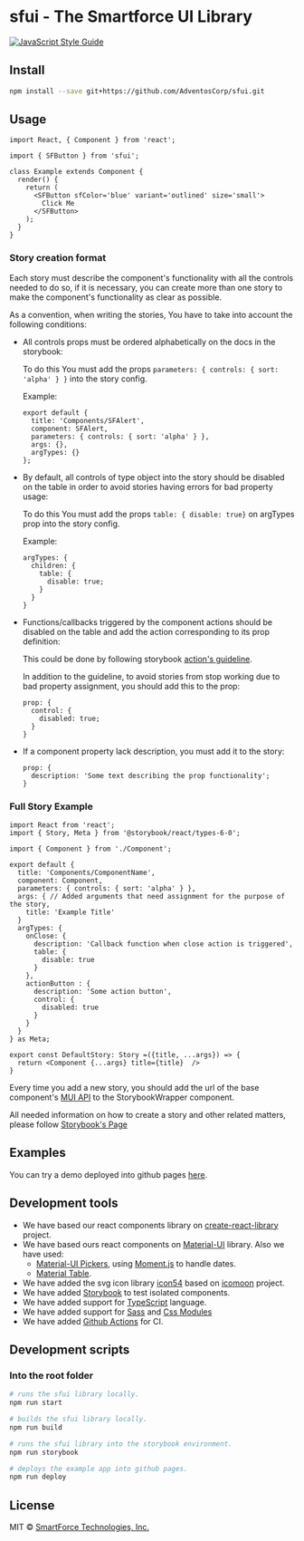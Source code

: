 # sfui - The Smartforce UI Library

<!-- [![NPM](https://img.shields.io/npm/v/sfui.svg)](https://www.npmjs.com/package/sfui) -->

[![JavaScript Style Guide](https://img.shields.io/badge/code_style-standard-brightgreen.svg)](https://standardjs.com)

## Install

```bash
npm install --save git+https://github.com/AdventosCorp/sfui.git
```

## Usage

```tsx
import React, { Component } from 'react';

import { SFButton } from 'sfui';

class Example extends Component {
  render() {
    return (
      <SFButton sfColor='blue' variant='outlined' size='small'>
        Click Me
      </SFButton>
    );
  }
}
```

### Story creation format

Each story must describe the component's functionality with all the controls needed to do so, if it is necessary, you can create more than one story to make the component's functionality as clear as possible.

As a convention, when writing the stories, You have to take into account the following conditions:

- All controls props must be ordered alphabetically on the docs in the storybook:

  To do this You must add the props `parameters: { controls: { sort: 'alpha' } }` into the story config.

  Example:

  ```tsx
  export default {
    title: 'Components/SFAlert',
    component: SFAlert,
    parameters: { controls: { sort: 'alpha' } },
    args: {},
    argTypes: {}
  };
  ```

- By default, all controls of type object into the story should be disabled on the table in order to avoid stories having errors for bad property usage:

  To do this You must add the props `table: { disable: true}` on argTypes prop into the story config.

  Example:

  ```tsx
  argTypes: {
    children: {
      table: {
        disable: true;
      }
    }
  }
  ```

- Functions/callbacks triggered by the component actions should be disabled on the table and add the action corresponding to its prop definition:

  This could be done by following storybook [action's guideline](https://storybook.js.org/docs/react/essentials/actions#action-args).

  In addition to the guideline, to avoid stories from stop working due to bad property assignment, you should add this to the prop:

  ```tsx
  prop: {
    control: {
      disabled: true;
    }
  }
  ```

- If a component property lack description, you must add it to the story:

  ```tsx
  prop: {
    description: 'Some text describing the prop functionality';
  }
  ```

### Full Story Example

```tsx
import React from 'react';
import { Story, Meta } from '@storybook/react/types-6-0';

import { Component } from './Component';

export default {
  title: 'Components/ComponentName',
  component: Component,
  parameters: { controls: { sort: 'alpha' } },
  args: { // Added arguments that need assignment for the purpose of the story,
    title: 'Example Title'
  }
  argTypes: {
    onClose: {
      description: 'Callback function when close action is triggered',
      table: {
        disable: true
      }
    },
    actionButton : {
      description: 'Some action button',
      control: {
        disabled: true
      }
    }
  }
} as Meta;

export const DefaultStory: Story =({title, ...args}) => {
  return <Component {...args} title={title}  />
}
```

Every time you add a new story, you should add the url of the base component's [MUI API](https://v4.mui.com/) to the StorybookWrapper component.

All needed information on how to create a story and other related matters, please follow [Storybook's Page](https://storybook.js.org/)

## Examples

You can try a demo deployed into github pages [here](https://adventoscorp.github.io/sfui/).

## Development tools

- We have based our react components library on [create-react-library](https://js.coach/package/create-react-library) project.
- We have based ours react components on [Material-UI](https://material-ui.com/) library. Also we have used:
  - [Material-UI Pickers](https://material-ui-pickers.dev/), using [Moment.js](https://momentjs.com/) to handle dates.
  - [Material Table](https://material-table.com/).
- We have added the svg icon library [icon54](https://icon54.com/) based on [icomoon](https://icomoon.io/) project.
- We have added [Storybook](https://storybook.js.org/) to test isolated components.
- We have added support for [TypeScript](https://www.typescriptlang.org/) language.
- We have added support for [Sass](https://sass-lang.com/) and [Css Modules](https://github.com/css-modules/css-modules)
- We have added [Github Actions](https://docs.github.com/en/free-pro-team@latest/actions) for CI.

## Development scripts

### Into the root folder

```bash
# runs the sfui library locally.
npm run start
```

```bash
# builds the sfui library locally.
npm run build
```

```bash
# runs the sfui library into the storybook environment.
npm run storybook
```

```bash
# deploys the example app into github pages.
npm run deploy
```

## License

MIT © [SmartForce Technologies, Inc.](https://github.com/AdventosCorp)
